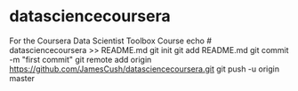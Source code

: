 # datasciencecoursera
For the Coursera Data Scientist Toolbox Course
echo # datasciencecoursera >> README.md
git init
git add README.md
git commit -m "first commit"
git remote add origin https://github.com/JamesCush/datasciencecoursera.git
git push -u origin master
